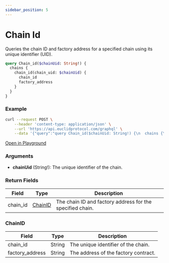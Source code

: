 ```yaml
---
sidebar_position: 5
---
```

# Chain Id

Queries the chain ID and factory address for a specified chain using its unique identifier (UID).

```graphql
query Chain_id($chainUid: String!) {
  chains {
    chain_id(chain_uid: $chainUid) {
      chain_id
      factory_address
    }
  }
}
```
### Example

```bash
curl --request POST \
    --header 'content-type: application/json' \
    --url 'https://api.euclidprotocol.com/graphql' \
    --data '{"query":"query Chain_id($chainUid: String!) {\n  chains {\n    chain_id(chain_uid: $chainUid) {\n      chain_id\n      factory_address\n    }\n  }\n}","variables":{"chainUid":"nibiru"}}'
```
[Open in Playground](https://api.euclidprotocol.com?explorerURLState=N4IgJg9gxgrgtgUwHYBcQC4QEcYIE4CeABAMIAWAhgJZID6VYAFACRSU0CqD6RAyinhoBzAIQBKIsAA6SIkTbUkAZ0ky5chTXpNNdGNyKt2SLmAnTZ6jce1qrRAGYUoKCIVoUwYPAiVK7cgC%2BdsFIgSAANCAAbhSCFABGADa%2BGCAWclIguqZZPFlIVAlUeDBZMuGBQA)

### Arguments

- **chainUid** (String!): The unique identifier of the chain.

### Return Fields

| Field                  | Type   | Description                                             |
|------------------------|--------|---------------------------------------------------------|
| chain_id               | [ChainID](#chainid) | The chain ID and factory address for the specified chain. |

### ChainID

| Field            | Type   | Description                               |
|------------------|--------|-------------------------------------------|
| chain_id         | String | The unique identifier of the chain.       |
| factory_address  | String | The address of the factory contract.      |